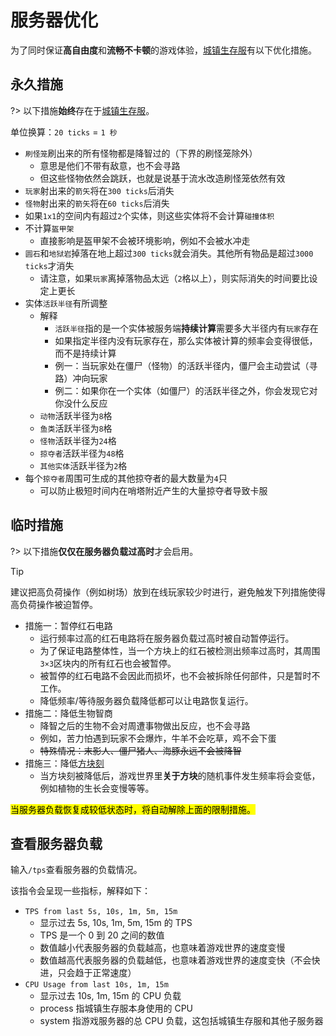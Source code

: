 # 服务器优化

为了同时保证**高自由度**和**流畅不卡顿**的游戏体验，[城镇生存服](/sur)有以下优化措施。

## 永久措施

?> 以下措施**始终**存在于[城镇生存服](/sur)。

单位换算：`20 ticks` = `1 秒`

- `刷怪笼`刷出来的所有怪物都是降智过的（下界的刷怪笼除外）
  - 意思是他们不带有敌意，也不会寻路
  - 但这些怪物依然会跳跃，也就是说基于流水改造刷怪笼依然有效
- `玩家`射出来的`箭矢`将在`300 ticks`后消失
- `怪物`射出来的`箭矢`将在`60 ticks`后消失
- 如果`1x1`的空间内有超过`2`个实体，则这些实体将不会计算`碰撞体积`
- 不计算`盔甲架`
  - 直接影响是盔甲架不会被环境影响，例如不会被水冲走
- `圆石`和`地狱岩`掉落在地上超过`300 ticks`就会消失。其他所有物品是超过`3000 ticks`才消失
  - 请注意，如果`玩家`离掉落物品太远（`2`格以上），则实际消失的时间要比设定上更长
- 实体`活跃半径`有所调整
  - 解释
    - `活跃半径`指的是一个实体被服务端**持续计算**需要多大半径内有`玩家`存在
    - 如果指定半径内没有玩家存在，那么实体被计算的频率会变得很低，而不是持续计算
    - 例一：当玩家处在僵尸（怪物）的活跃半径内，僵尸会主动尝试（寻路）冲向玩家
    - 例二：如果你在一个实体（如僵尸）的活跃半径之外，你会发现它对你没什么反应
  - `动物`活跃半径为`8`格
  - `鱼类`活跃半径为`8`格
  - `怪物`活跃半径为`24`格
  - `掠夺者`活跃半径为`48`格
  - `其他实体`活跃半径为`2`格
- 每个`掠夺者`周围可生成的其他掠夺者的最大数量为`4`只
  - 可以防止极短时间内在哨塔附近产生的大量掠夺者导致卡服

## 临时措施

?>  以下措施**仅仅在服务器负载过高时**才会启用。

> [!tip]
> 建议把高负荷操作（例如树场）放到在线玩家较少时进行，避免触发下列措施使得高负荷操作被迫暂停。

- 措施一：暂停红石电路
  - 运行频率过高的红石电路将在服务器负载过高时被自动暂停运行。
  - 为了保证电路整体性，当一个方块上的红石被检测出频率过高时，其周围`3×3`区块内的所有红石也会被暂停。
  - 被暂停的红石电路不会因此而损坏，也不会被拆除任何部件，只是暂时不工作。
  - 降低频率/等待服务器负载降低都可以让电路恢复运行。
- 措施二：降低生物智商
  - 降智之后的生物不会对周遭事物做出反应，也不会寻路
  - 例如，苦力怕遇到玩家不会爆炸，牛羊不会吃草，鸡不会下蛋
  - ~~特殊情况：末影人、僵尸猪人、海豚永远不会被降智~~
- 措施三：降低[方块刻](https://minecraft-zh.gamepedia.com/%E5%88%BB#.E6.96.B9.E5.9D.97.E5.88.BB)
  - 当方块刻被降低后，游戏世界里**关于方块**的随机事件发生频率将会变低，例如植物的生长会变慢等等。

<mark>当服务器负载恢复成较低状态时，将自动解除上面的限制措施。</mark>

## 查看服务器负载

输入`/tps`查看服务器的负载情况。

该指令会呈现一些指标，解释如下：

- `TPS from last 5s, 10s, 1m, 5m, 15m`
  - 显示过去 5s, 10s, 1m, 5m, 15m 的 TPS
  - TPS 是一个 0 到 20 之间的数值
  - 数值越小代表服务器的负载越高，也意味着游戏世界的速度变慢
  - 数值越高代表服务器的负载越低，也意味着游戏世界的速度变快（不会快进，只会趋于正常速度）
- `CPU Usage from last 10s, 1m, 15m`
  - 显示过去 10s, 1m, 15m 的 CPU 负载
  - process 指城镇生存服本身使用的 CPU
  - system 指游戏服务器的总 CPU 负载，这包括城镇生存服和其他子服务器
